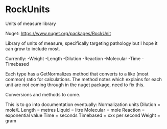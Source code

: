 RockUnits
=========

Units of measure library

Nuget: https://www.nuget.org/packages/RockUnit

Library of units of measure, specifically targeting pathology but I hope it can grow to include most. 

Currently: 
-Weight
-Length
-Dilution
-Reaction
-Molecular
-Time
-Timebased

Each type has a GetNormalizes method that converts to a like (most common) ratio for calculations. The method notes which explains for each unit are not coming through in the nuget package, need to fix this.

Conversions and methods to come.

This is to go into documentation eventually:
Normalization units
Dilution = mole/L
Length = metres
Liquid = litre
Molecular = mole
Reaction = exponential value
Time = seconds
Timebased = xxx per second
Weight = gram
